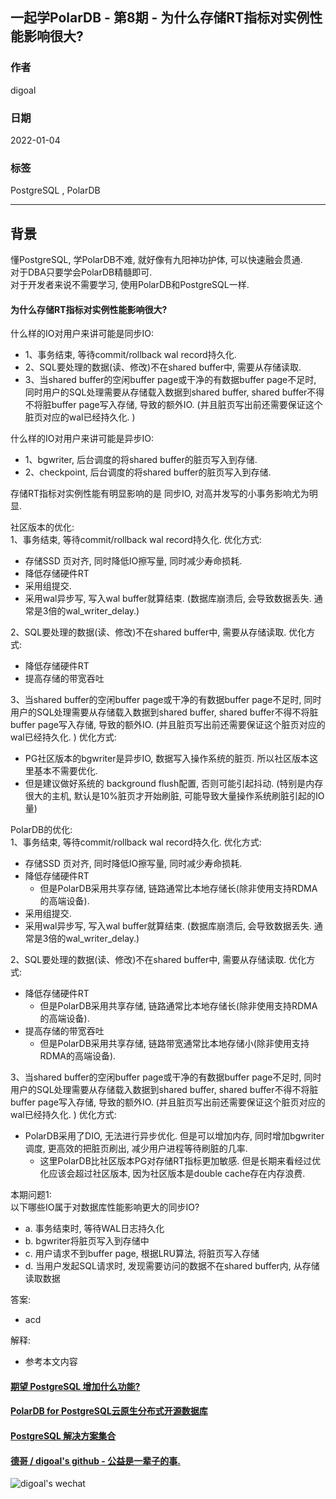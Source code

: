 ## 一起学PolarDB - 第8期 - 为什么存储RT指标对实例性能影响很大?      
                            
### 作者                     
digoal                            
                            
### 日期                            
2022-01-04                           
                            
### 标签                            
PostgreSQL , PolarDB                             
                            
----                            
                            
## 背景            
懂PostgreSQL, 学PolarDB不难, 就好像有九阳神功护体, 可以快速融会贯通.                   
对于DBA只要学会PolarDB精髓即可.                   
对于开发者来说不需要学习, 使用PolarDB和PostgreSQL一样.                              
        
#### 为什么存储RT指标对实例性能影响很大?    
什么样的IO对用户来讲可能是同步IO:   
- 1、事务结束, 等待commit/rollback wal record持久化.   
- 2、SQL要处理的数据(读、修改)不在shared buffer中, 需要从存储读取.   
- 3、当shared buffer的空闲buffer page或干净的有数据buffer page不足时, 同时用户的SQL处理需要从存储载入数据到shared buffer, shared buffer不得不将脏buffer page写入存储, 导致的额外IO. (并且脏页写出前还需要保证这个脏页对应的wal已经持久化. )   
  
什么样的IO对用户来讲可能是异步IO:   
- 1、bgwriter, 后台调度的将shared buffer的脏页写入到存储.   
- 2、checkpoint, 后台调度的将shared buffer的脏页写入到存储.   
  
存储RT指标对实例性能有明显影响的是 同步IO, 对高并发写的小事务影响尤为明显.   
  
社区版本的优化:    
1、事务结束, 等待commit/rollback wal record持久化.  优化方式:   
- 存储SSD 页对齐, 同时降低IO擦写量, 同时减少寿命损耗.   
- 降低存储硬件RT  
- 采用组提交.    
- 采用wal异步写, 写入wal buffer就算结束. (数据库崩溃后, 会导致数据丢失. 通常是3倍的wal_writer_delay.)  
  
2、SQL要处理的数据(读、修改)不在shared buffer中, 需要从存储读取. 优化方式:   
- 降低存储硬件RT  
- 提高存储的带宽吞吐  
  
3、当shared buffer的空闲buffer page或干净的有数据buffer page不足时, 同时用户的SQL处理需要从存储载入数据到shared buffer, shared buffer不得不将脏buffer page写入存储, 导致的额外IO. (并且脏页写出前还需要保证这个脏页对应的wal已经持久化. ) 优化方式:   
- PG社区版本的bgwriter是异步IO, 数据写入操作系统的脏页. 所以社区版本这里基本不需要优化.   
- 但是建议做好系统的 background flush配置, 否则可能引起抖动.  (特别是内存很大的主机, 默认是10%脏页才开始刷脏, 可能导致大量操作系统刷脏引起的IO量)  
  
         
PolarDB的优化:       
1、事务结束, 等待commit/rollback wal record持久化.  优化方式:   
- 存储SSD 页对齐, 同时降低IO擦写量, 同时减少寿命损耗.   
- 降低存储硬件RT   
    - 但是PolarDB采用共享存储, 链路通常比本地存储长(除非使用支持RDMA的高端设备).    
- 采用组提交.    
- 采用wal异步写, 写入wal buffer就算结束. (数据库崩溃后, 会导致数据丢失. 通常是3倍的wal_writer_delay.)    
  
2、SQL要处理的数据(读、修改)不在shared buffer中, 需要从存储读取. 优化方式:   
- 降低存储硬件RT  
    - 但是PolarDB采用共享存储, 链路通常比本地存储长(除非使用支持RDMA的高端设备).    
- 提高存储的带宽吞吐  
    - 但是PolarDB采用共享存储, 链路带宽通常比本地存储小(除非使用支持RDMA的高端设备).    
  
3、当shared buffer的空闲buffer page或干净的有数据buffer page不足时, 同时用户的SQL处理需要从存储载入数据到shared buffer, shared buffer不得不将脏buffer page写入存储, 导致的额外IO. (并且脏页写出前还需要保证这个脏页对应的wal已经持久化. ) 优化方式:   
- PolarDB采用了DIO, 无法进行异步优化. 但是可以增加内存, 同时增加bgwriter调度, 更高效的把脏页刷出, 减少用户进程等待刷脏的几率.    
    - 这里PolarDB比社区版本PG对存储RT指标更加敏感. 但是长期来看经过优化应该会超过社区版本, 因为社区版本是double cache存在内存浪费.     
  
本期问题1:        
以下哪些IO属于对数据库性能影响更大的同步IO?   
- a. 事务结束时, 等待WAL日志持久化         
- b. bgwriter将脏页写入到存储中   
- c. 用户请求不到buffer page, 根据LRU算法, 将脏页写入存储  
- d. 当用户发起SQL请求时, 发现需要访问的数据不在shared buffer内, 从存储读取数据   
                  
答案:                  
- acd          
              
解释:              
- 参考本文内容         
  
  
#### [期望 PostgreSQL 增加什么功能?](https://github.com/digoal/blog/issues/76 "269ac3d1c492e938c0191101c7238216")
  
  
#### [PolarDB for PostgreSQL云原生分布式开源数据库](https://github.com/ApsaraDB/PolarDB-for-PostgreSQL "57258f76c37864c6e6d23383d05714ea")
  
  
#### [PostgreSQL 解决方案集合](https://yq.aliyun.com/topic/118 "40cff096e9ed7122c512b35d8561d9c8")
  
  
#### [德哥 / digoal's github - 公益是一辈子的事.](https://github.com/digoal/blog/blob/master/README.md "22709685feb7cab07d30f30387f0a9ae")
  
  
![digoal's wechat](../pic/digoal_weixin.jpg "f7ad92eeba24523fd47a6e1a0e691b59")
  
